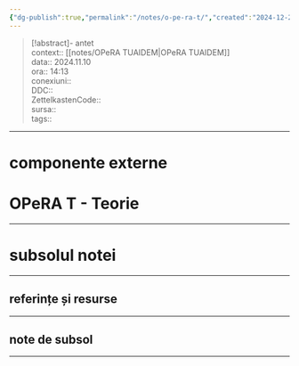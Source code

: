 ```yaml
---
{"dg-publish":true,"permalink":"/notes/o-pe-ra-t/","created":"2024-12-28T15:39:10.065+02:00","updated":"2024-12-29T17:08:28.867+02:00"}
---
```


> [!abstract]- antet  
> context:: [[notes/OPeRA TUAIDEM\|OPeRA TUAIDEM]]  
> data:: 2024.11.10  
> ora:: 14:13  
> conexiuni::  
> DDC::  
> ZettelkastenCode::  
> sursa::  
> tags::  


---
# componente externe  
  

# OPeRA T - Teorie  

  

---
# subsolul notei
---
## referințe și resurse


---
## note de subsol
---


